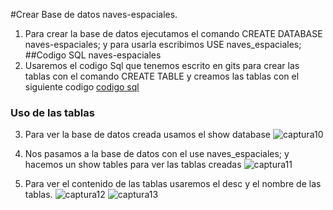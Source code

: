 #Crear Base de datos naves-espaciales.
1. Para crear la base de datos ejecutamos el comando CREATE DATABASE naves-espaciales; y para usarla escribimos USE naves_espaciales;
##Codigo SQL naves-espaciales
2. Usaremos el codigo Sql que tenemos escrito en gits para crear las tablas con el comando CREATE TABLE y creamos las tablas con el siguiente codigo 
[codigo sql](https://gist.github.com/adrianbaldonedo/7881acc2c3a644ab221ab3013a8e3caa#file-nespaciales-sql)


### Uso de las tablas
3. Para ver la base de datos creada usamos el show database
![captura10](C:\Users\adria\Desktop\dam\base\Creacion-Base-Datos\imagenes\captura10.jpg)


4. Nos pasamos a la base de datos con el use naves_espaciales; y hacemos un show tables para ver las tablas creadas
![captura11](C:\Users\adria\Desktop\dam\base\Creacion-Base-Datos\imagenes\captura11.jpg)


5. Para ver el contenido de las tablas usaremos el desc y el nombre de las tablas.
![captura12](C:\Users\adria\Desktop\dam\base\Creacion-Base-Datos\imagenes\captura12.jpg)
![captura13](C:\Users\adria\Desktop\dam\base\Creacion-Base-Datos\imagenes\captura13.jpg)